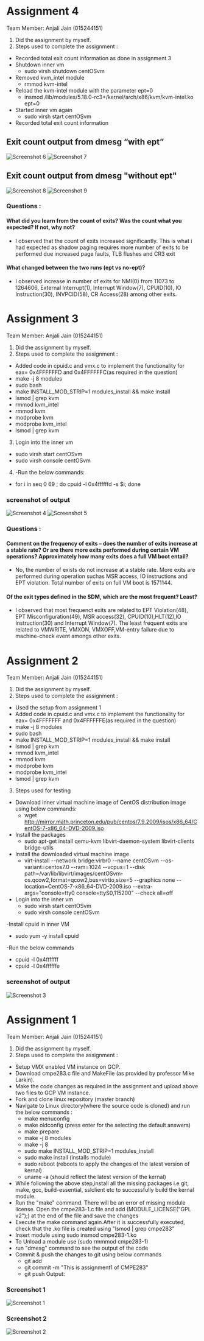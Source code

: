 Assignment 4
=============
Team Member: Anjali Jain (015244151)

1. Did the assignment by myself.
2. Steps used to complete the assignment :
- Recorded total exit count information as done in assignment 3
- Shutdown inner vm
  - sudo virsh shutdown centOSvm
- Removed kvm_intel module
  - rmmod kvm-intel
- Reload the kvm-intel module with the parameter ept=0 
  - insmod  /lib/modules/5.18.0-rc3+/kernel/arch/x86/kvm/kvm-intel.ko ept=0
- Started inner vm again
  - sudo virsh start centOSvm
- Recorded total exit count information

## Exit count output from dmesg “with ept”
 ![Screenshot 6](cmpe283/output-4-withept-2.png)
 ![Screenshot 7](cmpe283/output-4-withept-1.png)

## Exit count output from dmesg "without ept"
 ![Screenshot 8](cmpe283/output-4-withoutept-1.png)
 ![Screenshot 9](cmpe283/output-4-withoutept-2.png)
 
### Questions :

#### What did you learn from the count of exits? Was the count what you expected? If not, why not?
- I observed that the count of exits increased significantly. This is what i had expected as shadow paging requires more number of exits to be performed due increased page faults, TLB flushes and CR3 exit

#### What changed between the two runs (ept vs no-ept)?
- I observed increase in number of exits for NMI(0) from 11073 to 1264606, External Interrupt(1), Interrupt Window(7), CPUID(10), IO Instruction(30), INVPCID(58), CR Access(28) among other exits. 

Assignment 3
=============
Team Member: Anjali Jain (015244151)

1. Did the assignment by myself.
2. Steps used to complete the assignment :
- Added code in cpuid.c and vmx.c to implement the functionality for eax= 0x4FFFFFFD and 0x4FFFFFFC(as required in the question)
- make -j 8 modules
- sudo bash
- make INSTALL_MOD_STRIP=1 modules_install && make install
- lsmod | grep kvm
- rmmod kvm_intel
- rmmod kvm
- modprobe kvm
- modprobe kvm_intel
- lsmod | grep kvm

3. Login into the inner vm
  - sudo virsh start centOSvm
  - sudo virsh console centOSvm

4. -Run the below commands:
  -  for i in seq 0 69 ; do cpuid -l 0x4ffffffd -s $i; done
  ### screenshot of output 
  ![Screenshot 4](cmpe283/output3-4.png)
  ![Screenshot 5](cmpe283/output3-1.png)
  
### Questions : 
#### Comment on the frequency of exits – does the number of exits increase at a stable rate? Or are there more exits performed during certain VM operations? Approximately how many exits does a full VM boot entail?

- No, the number of exists do not increase at a stable rate. More exits are performed during operation suchas MSR access, IO instructions and EPT violation. Total number of exits on full VM boot is 1571144.


#### Of the exit types defined in the SDM, which are the most frequent? Least?
- I observed that most frequenct exits are related to EPT Violation(48), EPT Misconfiguration(49), MSR access(32), CPUID(10),HLT(12),IO Instruction(30) and Interrupt Window(7). The least frequent exits are related to VMWRITE, VMXON, VMXOFF,VM-entry failure due to machine-check event amongs other exits.


Assignment 2
=============

Team Member: Anjali Jain (015244151)

1. Did the assignment by myself.
2. Steps used to complete the assignment :
- Used the setup from assignment 1
- Added code in cpuid.c and vmx.c to implement the functionality for eax= 0x4FFFFFFF and 0x4FFFFFFE(as required in the question)
- make -j 8 modules
- sudo bash
- make INSTALL_MOD_STRIP=1 modules_install && make install
- lsmod | grep kvm
- rmmod kvm_intel
- rmmod kvm
- modprobe kvm
- modprobe kvm_intel
- lsmod | grep kvm
3. Steps used for testing
- Download inner virtual machine  image of CentOS distribution image using below commands:
  - wget http://mirror.math.princeton.edu/pub/centos/7.9.2009/isos/x86_64/CentOS-7-x86_64-DVD-2009.iso
- Install the packages
  - sudo apt-get install qemu-kvm libvirt-daemon-system libvirt-clients bridge-utils
- Install the downloaded virtual machine image
  - virt-install  --network bridge:virbr0 --name centOSvm --os-variant=centos7.0 --ram=1024 --vcpus=1 --disk path=/var/lib/libvirt/images/centOSvm-os.qcow2,format=qcow2,bus=virtio,size=5 --graphics none  --location=CentOS-7-x86_64-DVD-2009.iso --extra-args="console=tty0 console=ttyS0,115200"  --check all=off
- Login into the inner vm
  - sudo virsh start centOSvm
  - sudo virsh console centOSvm

-Install cpuid in inner VM
  - sudo yum -y install cpuid

-Run the below commands
  - cpuid -l 0x4fffffff 
  - cpuid -l 0x4ffffffe
  ### screenshot of output 
  ![Screenshot 3](cmpe283/assignment2-output.png)
  
Assignment 1
=============

Team Member: Anjali Jain (015244151)

1. Did the assignment by myself.
2. Steps used to complete the assignment :
- Setup VMX enabled VM instance on GCP.
- Download cmpe283.c file and MakeFile (as provided by professor Mike Larkin).
- Make the code changes as required in the assignment and upload above two files to GCP VM instance.
- Fork and clone linux repository (master branch)
- Navigate to Linux directory(where the source code is cloned) and run the below commands :
  - make menuconfig
  - make oldconfig (press enter for the selecting the default answers)
  - make prepare
  - make -j 8 modules
  - make -j 8 
  - sudo make INSTALL_MOD_STRIP=1 modules_install
  - sudo make install (installs module)
  - sudo reboot (reboots to apply the changes of the latest version of kernal)
  - uname -a (should reflect the latest version of the kernal)
- While following the above step,install all the missing packages i.e git, make, gcc, build-essential, sslclient etc to successfully build the kernal module.
- Run the "make" command. There will be an error of missing module license. Open the cmpe283-1.c file and add (MODULE_LICENSE("GPL v2");) at the end of the file and save the changes
- Execute the make command again.After it is successfully executed, check that the .ko file is created using "lsmod | grep cmpe283"
- Insert module using sudo insmod cmpe283-1.ko
- To Unload a module use (sudo rmmmod cmpe283-1)
- run "dmesg" command to see the output of the code
- Commit & push the changes to git using below commands
  - git add
  - git commit -m "This is assignment1 of CMPE283"
  - git push
Output:
### Screenshot 1
![Screenshot 1](cmpe283/output-1.png)
### Screenshot 2
![Screenshot 2](cmpe283/output-2.png)
